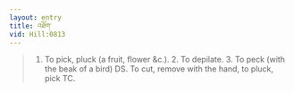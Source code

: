 ```yaml
---
layout: entry
title: འཐོག་
vid: Hill:0813
---
```

> 1. To pick, pluck (a fruit, flower &c.). 2. To depilate. 3. To peck (with the beak of a bird) DS. To cut, remove with the hand, to pluck, pick TC.
